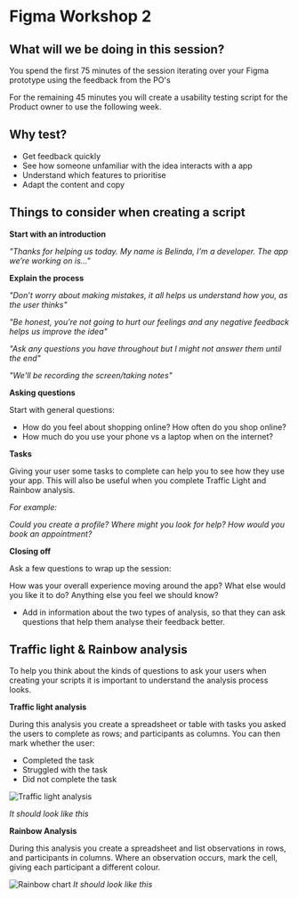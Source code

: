 # Figma Workshop 2

## What will we be doing in this session?

You spend the first 75 minutes of the session iterating over your Figma prototype using the feedback from the PO's

For the remaining 45 minutes you will create a usability testing script for the Product owner to use the following week.

## Why test?

- Get feedback quickly
- See how someone unfamiliar with the idea interacts with a app
- Understand which features to prioritise
- Adapt the content and copy

## Things to consider when creating a script

**Start with an introduction**

_"Thanks for helping us today. My name is Belinda, I’m a developer. The app we’re working on is…"_

**Explain the process**

_"Don’t worry about making mistakes, it all helps us understand how you, as the user thinks"_

_"Be honest, you’re not going to hurt our feelings and any negative feedback helps us improve the idea"_

_"Ask any questions you have throughout but I might not answer them until the end"_

_"We'll be recording the screen/taking notes"_

**Asking questions**

Start with general questions:

- How do you feel about shopping online? How often do you shop online?
- How much do you use your phone vs a laptop when on the internet?

**Tasks**

Giving your user some tasks to complete can help you to see how they use your app. This will also be useful when you complete Traffic Light and Rainbow analysis.

_For example:_

_Could you create a profile?_
_Where might you look for help?_
_How would you book an appointment?_

**Closing off**

Ask a few questions to wrap up the session:

How was your overall experience moving around the app?
What else would you like it to do?
Anything else you feel we should know?

- Add in information about the two types of analysis, so that they can ask questions that help them analyse their feedback better.

## Traffic light & Rainbow analysis

To help you think about the kinds of questions to ask your users when creating your scripts it is important to understand the analysis process looks.

**Traffic light analysis**

During this analysis you create a spreadsheet or table with tasks you asked the users to complete as rows; and participants as columns. You can then mark whether the user:

- Completed the task
- Struggled with the task
- Did not complete the task

![Traffic light analysis](/assets/images/image.png)

_It should look like this_

**Rainbow Analysis**

During this analysis you create a spreadsheet and list observations in rows, and participants in columns. Where an observation occurs, mark the cell, giving each participant a different colour.

![Rainbow chart](/assets/images/image-1.png)
_It should look like this_
